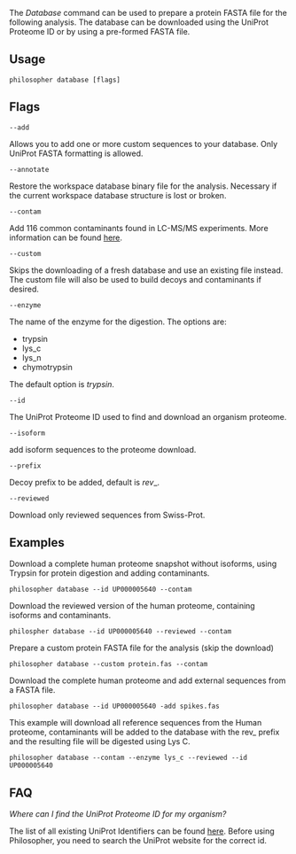 The _Database_ command can be used to prepare a protein FASTA file for the following analysis. The database can be downloaded using the UniProt Proteome ID or by using a pre-formed FASTA file.


## Usage

`philosopher database [flags]`


## Flags

`--add`

Allows you to add one or more custom sequences to your database. Only UniProt FASTA formatting is allowed.

`--annotate`

Restore the workspace database binary file for the analysis. Necessary if the current workspace database structure is lost or broken.

`--contam`

Add 116 common contaminants found in LC-MS/MS experiments. More information can be found [here](http://www.thegpm.org/crap/).

`--custom`

Skips the downloading of a fresh database and use an existing file instead. The custom file will also be used to build decoys and contaminants if desired.

`--enzyme`

The name of the enzyme for the digestion. The options are:

* trypsin
* lys_c
* lys_n
* chymotrypsin

The default option is _trypsin_.

`--id`

The UniProt Proteome ID used to find and download an organism proteome.

`--isoform`

add isoform sequences to the proteome download.

`--prefix`

Decoy prefix to be added, default is _rev__.

`--reviewed`

Download only reviewed sequences from Swiss-Prot.


## Examples

Download a complete human proteome snapshot without isoforms, using Trypsin for protein digestion and adding contaminants.

`philosopher database --id UP000005640 --contam`

Download the reviewed version of the human proteome, containing isoforms and contaminants.

`philospher database --id UP000005640 --reviewed --contam`

Prepare a custom protein FASTA file for the analysis (skip the download)

`philosopher database --custom protein.fas --contam`

Download the complete human proteome and add external sequences from a FASTA file.

`philosopher database --id UP000005640 -add spikes.fas`

This example will download all reference sequences from the Human proteome, contaminants will be added to the database with the rev_ prefix and the resulting file will be digested using Lys C.

`philosopher database --contam --enzyme lys_c --reviewed --id UP000005640`


## FAQ

_Where can I find the UniProt Proteome ID for my organism?_

The list of all existing UniProt Identifiers can be found [here](http://www.uniprot.org/proteomes/). Before using Philosopher, you need to search the UniProt website for the correct id.
